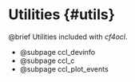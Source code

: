 Utilities {#utils}
=========

@brief Utilities included with _cf4ocl_.

* @subpage ccl_devinfo
* @subpage ccl_c
* @subpage ccl_plot_events


